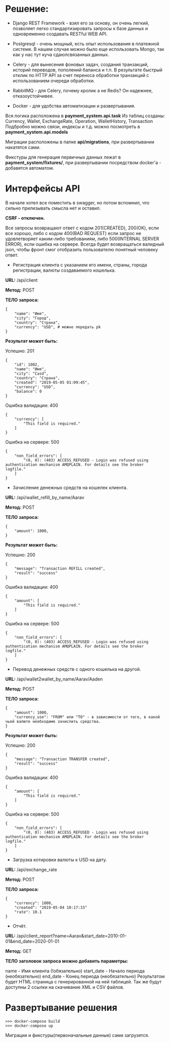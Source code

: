 # Решение: #
+ Django REST Framework - взял его за основу, он очень легкий, позволяет легко
стандартизировать запросы к базе данных и одновременно создавать RESTful WEB API.

+ Postgresql - очень мощный, есть опыт использования в платежной системе. В нашем случае можно было еще использовать Mongo, так как у нас тут куча сдаюлсвязанных данных.

+ Celery - для вынесения фоновых задач, создания транзакций, историй переводов, пополений баланса и т.п. В результате быстрый отклик по HTTP API за счет переноса обработки транзакций с использованием очереди обработки.

+ RabbitMQ - для Celery, почему кролик а не Redis? Он надежнее, отказоустойчивее.

+ Docker - для удобства автоматизации и развертывания.


Вся логика расположена в **payment_system.api.task**
Из таблиц созданы: Currency, Wallet, ExchangeRate, Operation, WalletHistory, Transaction
Подбробно можно связи, индексы и т.д. можно посмотреть в **payment_system.api.models**

Миграции расположены в папке **api/migrations**, при развертывании накатятся сами.

Фикстуры для генерация первичных данных лежат в **payment_system/fixtures/**, при развертывании посредством docker'а - добавятся автоматом.


# Интерфейсы API #
В начале хотел все поместить в swagger, но потом вспомнил, что сильно прилизывать смысла нет и оставил.

**CSRF - отключен.**

Все запросы возвращают ответ с кодом 201(CREATED), 200(OK), если все хорошо,
либо с кодом 400(BAD REQUEST) если запрос не удовлетворяет каким-либо требованиям,
либо 500(INTERNAL SERVER ERROR), если ошибка на сервере. Всегда будет возвращаться валидный json,
чтобы фронт смог отобразить пользователю понятный человеку ответ.


+ Регистрация клиента с указанием его имени, страны, города регистрации, валюты создаваемого кошелька.

**URL:**  /api/client

**Метод:** POST

**ТЕЛО запроса:**
```
{
    "name": "Имя",
    "city": "Город",
    "country": "Страна",
    "currency": "USD", # можно передать pk
}
```

**Результат может быть:**

Успешно: 201
```
{
    "id": 1002,
    "name": "Имя",
    "city": "Casd",
    "country": "Страна",
    "created": "2019-05-05 01:09:45",
    "currency": "USD",
    "balance": 0
}
```

Ошибка валидации: 400
```
{
    "currency": [
        "This field is required."
    ]
}
```

Ошибка на сервере: 500
```
{
    "non_field_errors": [
        "(0, 0): (403) ACCESS_REFUSED - Login was refused using authentication mechanism AMQPLAIN. For details see the broker logfile."
    ]
}
```

+ Зачисление денежных средств на кошелек клиента.

**URL:**  /api/wallet_refill_by_name/Aarav

**Метод:** POST

**ТЕЛО запроса:**

```
{
    "amount": 1000,
}
```

**Результат может быть:**

Успешно: 200
```
{
    "message": "Transaction REFILL created",
    "result": "success"
}
```

Ошибка валидации: 400
```
{
    "amount": [
        "This field is required."
    ]
}
```

Ошибка на сервере: 500
```
{
    "non_field_errors": [
        "(0, 0): (403) ACCESS_REFUSED - Login was refused using authentication mechanism AMQPLAIN. For details see the broker logfile."
    ]
}
```

+ Перевод денежных средств с одного кошелька на другой.

**URL:**  /api/wallet2wallet_by_name/Aarav/Aaden

**Метод:** POST

**ТЕЛО запроса:**
```
{
    "amount": 1000,
    "currency_use": "FROM" или "TO" - в зависимости от того, в какой чьей валюте необходимо зачислить средства.
}
```

**Результат может быть:**

Успешно: 200
```
{
    "message": "Transaction TRANSFER created",
    "result": "success"
}
```
Ошибка валидации: 400
```
{
    "amount": [
        "This field is required."
    ]
}
```
Ошибка на сервере: 500
```
{
    "non_field_errors": [
        "(0, 0): (403) ACCESS_REFUSED - Login was refused using authentication mechanism AMQPLAIN. For details see the broker logfile."
    ]
}
```

+ Загрузка котировки валюты к USD на дату.

**URL:**  /api/exchange_rate

**Метод:** POST

**ТЕЛО запроса:**

```
{
    "currency": 1000,
    "created": "2019-05-04 10:17:33"
    "rate": 10.1
}
```


+ Отчёт.

**URL:**  /api/client_report?name=Aarav&start_date=2010-01-01&end_date=2020-01-01

**Метод:** GET

**ТЕЛО заголовок запроса можно добавить параметры:**

name - Имя клиента (!обязательно)
start_date - Начало периода (необязательно)
end_date - Конец периода (необязательно)
Результатом будет HTML страница с генерированной на ней таблицей.
Так же будут доступны 2 ссылки на скачивание XML и CSV файлов.

# Развертывание решения #
```
>>> docker-compose build
>>> docker-compose up
```
Миграции и фикстуры(первоначальные данные) сами загрузятся.

